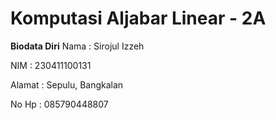 # Komputasi Aljabar Linear - 2A

**Biodata Diri**
Nama : Sirojul Izzeh

NIM : 230411100131

Alamat : Sepulu, Bangkalan

No Hp : 085790448807
